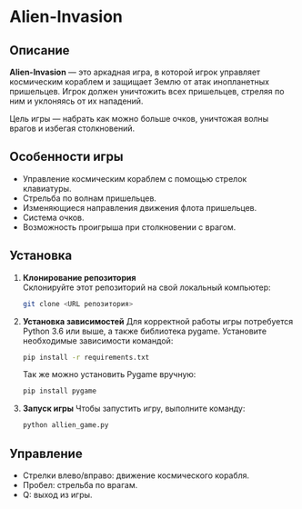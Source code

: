 # Alien-Invasion

## Описание
**Alien-Invasion** — это аркадная игра, в которой игрок управляет космическим кораблем и защищает Землю от атак инопланетных пришельцев. Игрок должен уничтожить всех пришельцев, стреляя по ним и уклоняясь от их нападений.

Цель игры — набрать как можно больше очков, уничтожая волны врагов и избегая столкновений.

## Особенности игры
- Управление космическим кораблем с помощью стрелок клавиатуры.
- Стрельба по волнам пришельцев.
- Изменяющиеся направления движения флота пришельцев.
- Система очков.
- Возможность проигрыша при столкновении с врагом.

## Установка

1. **Клонирование репозитория**  
   Склонируйте этот репозиторий на свой локальный компьютер:
   ```bash
   git clone <URL репозитория>

2. **Установка зависимостей**
    Для корректной работы игры потребуется Python 3.6 или выше, а также библиотека pygame. Установите необходимые зависимости командой:
    ```bash
    pip install -r requirements.txt
    ```
    Так же можно установить Pygame вручную:
    ```bash
    pip install pygame

3. **Запуск игры**
    Чтобы запустить игру, выполните команду:
    ```bash
    python allien_game.py

## Управление

- Стрелки влево/вправо: движение космического корабля.
- Пробел: стрельба по врагам.
- Q: выход из игры.